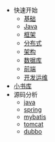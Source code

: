 * 快速开始
  * [基础](00-base/README.md)
  * [Java](10-java/README.md)
  * [框架](20-framework/README.md)
  * [分布式](30-distributed/README.md)
  * [架构](40-architecture/README.md)
  * [数据库](50-database/README.md)
  * [前端](60-js/README.md)
  * [开发运维](70-dev-ops/README.md)
* [小书库](99-book/README.md)
* 源码分析
  * [java](10-java/src/README.md)
  * [spring](20-framework/src/spring/README.md)
  * [mybatis](20-framework/src/mybatis/README.md)
  * [tomcat](20-framework/src/tomcat/README.md)
  * [dubbo](30-distributed/src/dubbo/README.md)